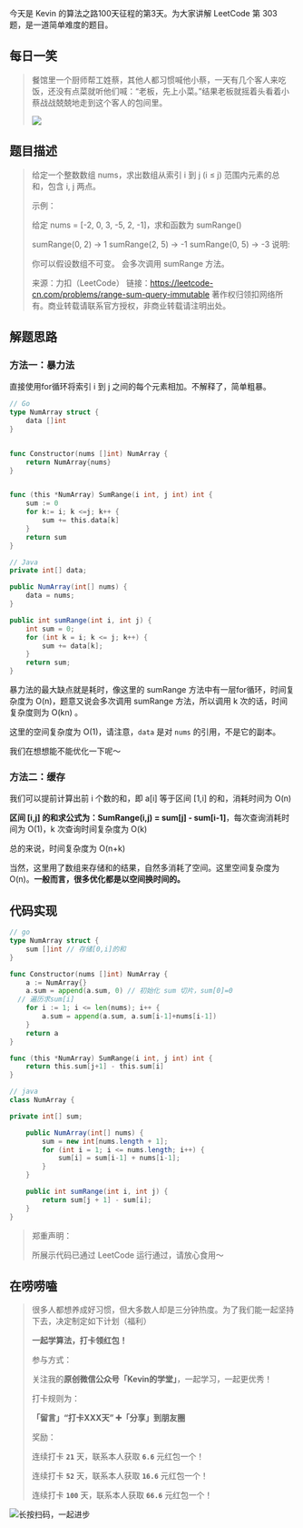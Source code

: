 今天是 Kevin 的算法之路100天征程的第3天。为大家讲解 LeetCode 第 303 题，是一道简单难度的题目。



## 每日一笑

> 餐馆里一个厨师帮工姓蔡，其他人都习惯喊他小蔡，一天有几个客人来吃饭，还没有点菜就听他们喊：“老板，先上小菜。”结果老板就摇着头看着小蔡战战兢兢地走到这个客人的包间里。
>
> ![](http://goleetcode.ifree258.top/f002.png)



## 题目描述

> 给定一个整数数组  nums，求出数组从索引 i 到 j  (i ≤ j) 范围内元素的总和，包含 i,  j 两点。
>
> 示例：
>
> 给定 nums = [-2, 0, 3, -5, 2, -1]，求和函数为 sumRange()
> 
> sumRange(0, 2) -> 1
>sumRange(2, 5) -> -1
> sumRange(0, 5) -> -3
> 说明:
> 
>你可以假设数组不可变。
> 会多次调用 sumRange 方法。
>
> 来源：力扣（LeetCode）
> 链接：https://leetcode-cn.com/problems/range-sum-query-immutable
> 著作权归领扣网络所有。商业转载请联系官方授权，非商业转载请注明出处。



## 解题思路

### 方法一：暴力法

直接使用for循环将索引 i 到 j 之间的每个元素相加。不解释了，简单粗暴。

```go
// Go
type NumArray struct {
	data []int
}


func Constructor(nums []int) NumArray {
	return NumArray{nums}
}


func (this *NumArray) SumRange(i int, j int) int {
	sum := 0
	for k:= i; k <=j; k++ {
		sum += this.data[k]
	}
	return sum
}
```



```java
// Java
private int[] data;

public NumArray(int[] nums) {
    data = nums;
}

public int sumRange(int i, int j) {
    int sum = 0;
    for (int k = i; k <= j; k++) {
        sum += data[k];
    }
    return sum;
}
```



暴力法的最大缺点就是耗时，像这里的 sumRange 方法中有一层for循环，时间复杂度为 O(n)，题意又说会多次调用 sumRange 方法，所以调用 k 次的话，时间复杂度则为 O(kn) 。

这里的空间复杂度为 O(1)，请注意，`data` 是对 `nums` 的引用，不是它的副本。

我们在想想能不能优化一下呢～



### 方法二：缓存

我们可以提前计算出前 i 个数的和，即 a[i] 等于区间 [1,i] 的和，消耗时间为 O(n)

**区间 [i,j] 的和求公式为：SumRange(i,j) = sum[j] - sum[i-1]**，每次查询消耗时间为 O(1)，k 次查询时间复杂度为 O(k)

总的来说，时间复杂度为 O(n+k)

当然，这里用了数组来存储和的结果，自然多消耗了空间。这里空间复杂度为 O(n)。**一般而言，很多优化都是以空间换时间的。**



## 代码实现

```go
// go
type NumArray struct {
	sum []int // 存储[0,i]的和
}

func Constructor(nums []int) NumArray {
	a := NumArray{}
	a.sum = append(a.sum, 0) // 初始化 sum 切片，sum[0]=0
  // 遍历求sum[i]
	for i := 1; i <= len(nums); i++ {
		a.sum = append(a.sum, a.sum[i-1]+nums[i-1])
	}
	return a
}

func (this *NumArray) SumRange(i int, j int) int {
	return this.sum[j+1] - this.sum[i]
}
```



```java
// java
class NumArray {

private int[] sum;

    public NumArray(int[] nums) {
        sum = new int[nums.length + 1];
        for (int i = 1; i <= nums.length; i++) {
            sum[i] = sum[i-1] + nums[i-1];
        }
    }

    public int sumRange(int i, int j) {
        return sum[j + 1] - sum[i];
    }
}
```



> 郑重声明：
>
> 所展示代码已通过 LeetCode 运行通过，请放心食用～



## 在唠唠嗑

> 很多人都想养成好习惯，但大多数人却是三分钟热度。为了我们能一起坚持下去，决定制定如下计划（福利）
>
> **一起学算法，打卡领红包！**
>
> 参与方式：
>
> 关注我的**原创微信公众号「Kevin的学堂」**，一起学习，一起更优秀！
>
> 打卡规则为：
>
> **「留言」“打卡XXX天” ➕「分享」到朋友圈**
>
> 奖励：
>
> 连续打卡 **`21`** 天，联系本人获取 **`6.6`** 元红包一个！
>
> 连续打卡 **`52`** 天，联系本人获取 **`16.6`** 元红包一个！
>
> 连续打卡 **`100`** 天，联系本人获取 **`66.6`** 元红包一个！



![长按扫码，一起进步](http://wesub.ifree258.top/wesubQRCode-2.png)